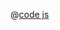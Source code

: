 <ClientOnly>
  <common-code-view name="thematic-contours" :is-code-view="false"/>
</ClientOnly>

@[code js](../.vuepress/snippet/thematic/contours.js)
